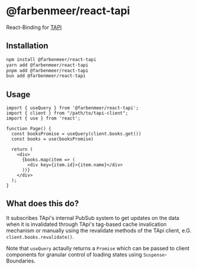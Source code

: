 # @farbenmeer/react-tapi

React-Binding for [TAPI](https://www.npmjs.com/package/@farbenmeer/tapi)

## Installation
```bash
npm install @farbenmeer/react-tapi
yarn add @farbenmeer/react-tapi
pnpm add @farbenmeer/react-tapi
bun add @farbenmeer/react-tapi
```

## Usage
```tsx
import { useQuery } from '@farbenmeer/react-tapi';
import { client } from "/path/to/tapi-client";
import { use } from 'react';

function Page() {
  const booksPromise = useQuery(client.books.get())
  const books = use(booksPromise)

  return (
    <div>
      {books.map(item => (
        <div key={item.id}>{item.name}</div>
      ))}
    </div>
  );
}
```

## What does this do?
It subscribes TApi's internal PubSub system to get updates on the data when it is invalidated through TApi's tag-based cache invalication mechanism or manually using the revalidate methods of the TApi client, e.G. `client.books.revalidate()`.

Note that `useQuery` actaully returns a `Promise` which can be passed to client components for granular control of loading states using `Suspense`-Boundaries.

